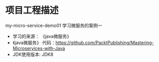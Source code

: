 # 项目工程描述

my-micro-service-demo01 学习微服务的案例一

* 学习的来源： 《java微服务》
* 《java微服务》 代码：https://github.com/PacktPublishing/Mastering-Microservices-with-Java
* JDK使用版本: JDK8
